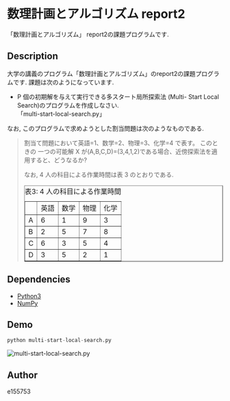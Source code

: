 # 数理計画とアルゴリズム report2
「数理計画とアルゴリズム」 report2の課題プログラムです.

## Description
大学の講義のプログラム「数理計画とアルゴリズム」のreport2の課題プログラムです.
課題は次のようになっています.
- P 個の初期解を与えて実行できる多スタート局所探索法 (Multi- Start Local Search)のプログラムを作成しなさい.<br>
  「multi-start-local-search.py」

なお, このプログラムで求めようとした割当問題は次のようなものである.

>割当て問題において英語=1、数学=2、物理=3、化学=4 で表す。 このときの 一つの可能解 X が(A,B,C,D)=(3,4,1,2)である場合、近傍探索法を適用すると、どうなるか?
>
>なお, 4 人の科目による作業時間は表 3 のとおりである.
><table border="1">
><caption>表3: 4 人の科目による作業時間</caption>
><tr><td></td><td>英語</td><td>数学</td><td>物理</td><td>化学</td></tr>
><tr><td>A</td><td>6</td><td>1</td><td>9</td><td>3</td></tr>
><tr><td>B</td><td>2</td><td>5</td><td>7</td><td>8</td></tr>
><tr><td>C</td><td>6</td><td>3</td><td>5</td><td>4</td></tr>
><tr><td>D</td><td>3</td><td>5</td><td>2</td><td>1</td></tr>
></table>



## Dependencies
- [Python3](https://www.python.org/)
- [NumPy](http://www.numpy.org/)


## Demo
```Python
python multi-start-local-search.py
```
![multi-start-local-search.py](https://github.com/e155753/lecture/wiki/images/math_prog/report2/multi-start-local-search.gif)

## Author
e155753
